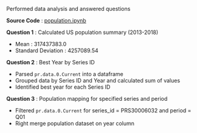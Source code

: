 Performed data analysis and answered questions 

**Source Code** : [population.ipynb](/part3-data-analysis/population.ipynb)

**Question 1** : Calculated US population summary (2013-2018)
 - Mean : 317437383.0
 - Standard Deviation : 4257089.54

**Question 2** : Best Year by Series ID
- Parsed `pr.data.0.Current` into a dataframe
- Grouped data by Series ID and Year and calculated sum of values
- Identified best year for each Series ID

**Question 3** : Population mapping for specified series and period
- Filtered `pr.data.0.Current` for series_id = PRS30006032 and period = Q01
- Right merge population dataset on year column
  
